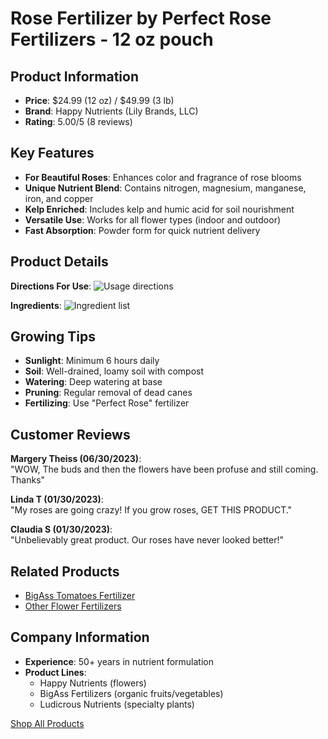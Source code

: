 # Rose Fertilizer by Perfect Rose Fertilizers - 12 oz pouch

## Product Information
- **Price**: $24.99 (12 oz) / $49.99 (3 lb)
- **Brand**: Happy Nutrients (Lily Brands, LLC)
- **Rating**: 5.00/5 (8 reviews)

## Key Features
- **For Beautiful Roses**: Enhances color and fragrance of rose blooms
- **Unique Nutrient Blend**: Contains nitrogen, magnesium, manganese, iron, and copper
- **Kelp Enriched**: Includes kelp and humic acid for soil nourishment
- **Versatile Use**: Works for all flower types (indoor and outdoor)
- **Fast Absorption**: Powder form for quick nutrient delivery

## Product Details
**Directions For Use**: 
![Usage directions](https://www.happynutrients.com/cdn/shop/files/rose-directions.png?v=1722750944)

**Ingredients**: 
![Ingredient list](https://www.happynutrients.com/cdn/shop/files/rose-ingredients.png?v=1722750958)

## Growing Tips
- **Sunlight**: Minimum 6 hours daily
- **Soil**: Well-drained, loamy soil with compost
- **Watering**: Deep watering at base
- **Pruning**: Regular removal of dead canes
- **Fertilizing**: Use "Perfect Rose" fertilizer

## Customer Reviews
**Margery Theiss (06/30/2023)**:  
"WOW, The buds and then the flowers have been profuse and still coming. Thanks"

**Linda T (01/30/2023)**:  
"My roses are going crazy! If you grow roses, GET THIS PRODUCT."

**Claudia S (01/30/2023)**:  
"Unbelievably great product. Our roses have never looked better!"

## Related Products
- [BigAss Tomatoes Fertilizer](https://www.happynutrients.com/products/tomato-fertilizer-by-bigass-fertilizers-for-tomatoes-100-organic-12-oz-pouch)
- [Other Flower Fertilizers](https://www.happynutrients.com/collections/happy-nutrients)

## Company Information
- **Experience**: 50+ years in nutrient formulation
- **Product Lines**: 
  - Happy Nutrients (flowers)
  - BigAss Fertilizers (organic fruits/vegetables)
  - Ludicrous Nutrients (specialty plants)

[Shop All Products](https://www.happynutrients.com/collections/all)